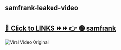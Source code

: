 
 ## samfrank-leaked-video 

# <h2><a href="https://clipsfans.com/samfrank&ref=git">🔗 Click to LINKS ⏩⏩ 👉 🟢 samfrank </a></h2>

<a href="https://clipsfans.com/samfrank&ref=git" rel="nofollow" data-target="animated-image.originalLink"><img src="https://i.ibb.co.com/xMMVF88/686577567.gif" alt="Viral Video Original" style="max-width: 100%; display: inline-block;" data-target="animated-image.originalImage"></a>

